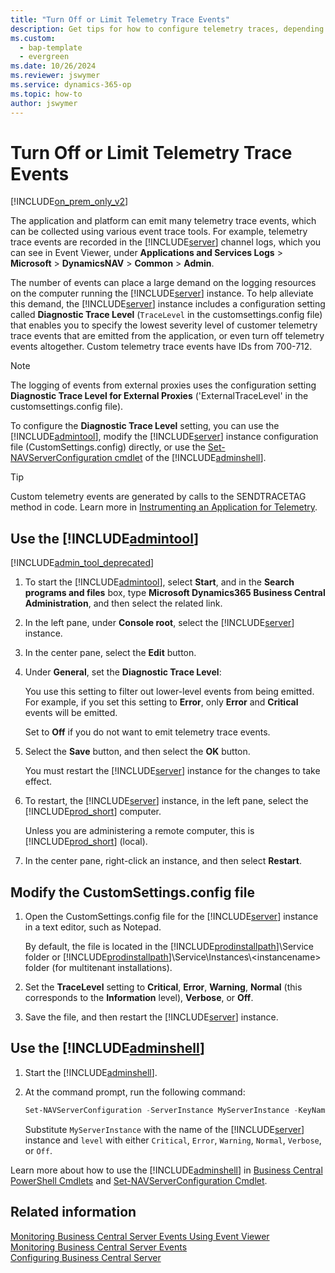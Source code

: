 ```yaml
---
title: "Turn Off or Limit Telemetry Trace Events"
description: Get tips for how to configure telemetry traces, depending on what you want to measure.
ms.custom:
  - bap-template
  - evergreen
ms.date: 10/26/2024
ms.reviewer: jswymer
ms.service: dynamics-365-op
ms.topic: how-to
author: jswymer
---
```

# Turn Off or Limit Telemetry Trace Events

[!INCLUDE[on_prem_only_v2](../developer/includes/on_prem_only_v2.md)]

The application and platform can emit many telemetry trace events, which can be collected using various event trace tools. For example, telemetry trace events are recorded in the [!INCLUDE[server](../developer/includes/server.md)] channel logs, which you can see in Event Viewer, under **Applications and Services Logs** > **Microsoft** > **DynamicsNAV** > **Common** > **Admin**. 

The number of events can place a large demand on the logging resources on the computer running the [!INCLUDE[server](../developer/includes/server.md)] instance. To help alleviate this demand, the [!INCLUDE[server](../developer/includes/server.md)] instance includes a configuration setting called **Diagnostic Trace Level** (`TraceLevel` in the customsettings.config file) that enables you to specify the lowest severity level of customer telemetry trace events that are emitted from the application, or even turn off telemetry events altogether. Custom telemetry trace events have IDs from  700-712. 

> [!NOTE]
> The logging of events from external proxies uses the configuration setting **Diagnostic Trace Level for External Proxies** ('ExternalTraceLevel' in the customsettings.config file). 


To configure the **Diagnostic Trace Level** setting, you can use the [!INCLUDE[admintool](../developer/includes/admintool.md)], modify the [!INCLUDE[server](../developer/includes/server.md)] instance configuration file \(CustomSettings.config\) directly, or use the [Set-NAVServerConfiguration cmdlet](/powershell/module/microsoft.dynamics.nav.management/Set-NAVServerConfiguration) of the [!INCLUDE[adminshell](../developer/includes/adminshell.md)].

>[!TIP]
>Custom telemetry events are generated by calls to the SENDTRACETAG method in code. Learn more in [Instrumenting an Application for Telemetry](../developer/devenv-instrument-application-for-telemetry.md).

## Use the [!INCLUDE[admintool](../developer/includes/admintool.md)]

[!INCLUDE[admin_tool_deprecated](../developer/includes/admin_tool_deprecated.md)]
  
1. To start the [!INCLUDE[admintool](../developer/includes/admintool.md)], select **Start**, and in the **Search programs and files** box, type **Microsoft Dynamics365 Business Central Administration**, and then select the related link.  
  
2. In the left pane, under **Console root**, select the [!INCLUDE[server](../developer/includes/server.md)] instance.  
  
3. In the center pane, select the **Edit** button.  
  
4. Under **General**, set the **Diagnostic Trace Level**: 

   You use this setting to filter out lower-level events from being emitted. For example, if you set this setting to **Error**, only **Error** and **Critical** events will be emitted.

   Set to **Off** if you do not want to emit telemetry trace events.

5. Select the **Save** button, and then select the **OK** button.  
  
   You must restart the [!INCLUDE[server](../developer/includes/server.md)] instance for the changes to take effect.  
  
6. To restart, the [!INCLUDE[server](../developer/includes/server.md)] instance, in the left pane, select the [!INCLUDE[prod_short](../developer/includes/prod_short.md)] computer.  
  
   Unless you are administering a remote computer, this is [!INCLUDE[prod_short](../developer/includes/prod_short.md)] \(local\).  
  
7. In the center pane, right-click an instance, and then select **Restart**.  
  
## Modify the CustomSettings.config file  
  
1. Open the CustomSettings.config file for the [!INCLUDE[server](../developer/includes/server.md)] instance in a text editor, such as Notepad.  
  
   By default, the file is located in the [!INCLUDE[prodinstallpath](../developer/includes/prodinstallpath.md)]\\Service folder or [!INCLUDE[prodinstallpath](../developer/includes/prodinstallpath.md)]\\Service\\Instances\\\<instancename> folder \(for multitenant installations\).  
  
2. Set the **TraceLevel** setting to **Critical**, **Error**, **Warning**, **Normal** (this corresponds to the **Information** level), **Verbose**, or **Off**.  
  
3. Save the file, and then restart the [!INCLUDE[server](../developer/includes/server.md)] instance.  

## Use the [!INCLUDE[adminshell](../developer/includes/adminshell.md)]

1. Start the [!INCLUDE[adminshell](../developer/includes/adminshell.md)].
2. At the command prompt, run the following command:

   ```powershell  
   Set-NAVServerConfiguration -ServerInstance MyServerInstance -KeyName TraceLevel -KeyValue level -ApplyTo All
   ```

   Substitute `MyServerInstance` with the name of the [!INCLUDE[server](../developer/includes/server.md)] instance and `level` with either `Critical`, `Error`, `Warning`, `Normal`, `Verbose`, or `Off`.

Learn more about how to use the [!INCLUDE[adminshell](../developer/includes/adminshell.md)] in [Business Central PowerShell Cmdlets](/powershell/business-central/overview) and [Set-NAVServerConfiguration Cmdlet](/powershell/module/microsoft.dynamics.nav.management/set-navserverconfiguration).

## Related information

[Monitoring Business Central Server Events Using Event Viewer](monitor-server-events-windows-event-log.md)  
[Monitoring Business Central Server Events](monitor-server-events.md)  
[Configuring Business Central Server](configure-server-instance.md#general-settings)  

